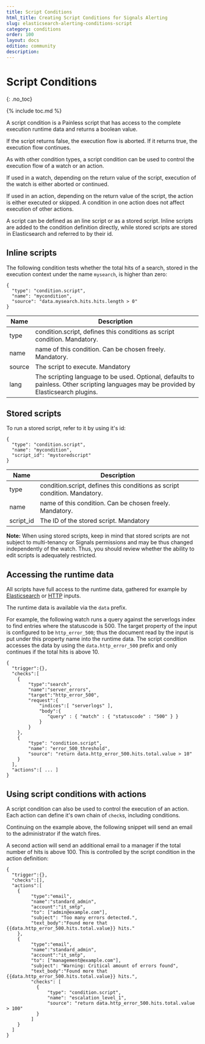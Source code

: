 ```yaml
---
title: Script Conditions
html_title: Creating Script Conditions for Signals Alerting
slug: elasticsearch-alerting-conditions-script
category: conditions
order: 100
layout: docs
edition: community
description: 
---
```


<!--- Copyright 2019 floragunn GmbH -->

# Script Conditions
{: .no_toc}

{% include toc.md %}

A script condition is a Painless script that has access to the complete execution runtime data and returns a boolean value.

If the script returns false, the execution flow is aborted. If it returns true, the execution flow continues.

As with other condition types, a script condition can be used to control the execution flow of a watch or an action.

If used in a watch, depending on the return value of the script, execution of the watch  is either aborted or continued.

If used in an action,  depending on the return value of the script, the action is either executed or skipped. A condition in one action does not affect execution of other actions.

A script can be defined as an line script or as a stored script. Inline scripts are added to the condition definition directly, while stored scripts are stored in Elasticsearch and referred to by their id.

## Inline scripts

The following condition tests whether the total hits of a search, stored in the execution context under the name `mysearch`, is higher than zero: 

```
{
  "type": "condition.script",
  "name": "mycondition",
  "source": "data.mysearch.hits.hits.length > 0"
}
```

| Name | Description |
|---|---|
| type | condition.script, defines this conditions as script condition. Mandatory. |
| name | name of this condition. Can be chosen freely. Mandatory. |
| source | The script to execute. Mandatory |
| lang | The scripting language to be used. Optional, defaults to painless. Other scripting languages may be provided by Elasticsearch plugins. |

## Stored scripts

To run a stored script, refer to it by using it's id:

```
{
  "type": "condition.script",
  "name": "mycondition",
  "script_id": "mystoredscript"
}
```

| Name | Description |
|---|---|
| type | condition.script, defines this conditions as script condition. Mandatory. |
| name | name of this condition. Can be chosen freely. Mandatory. |
| script_id | The ID of the stored script. Mandatory |

**Note:** When using stored scripts, keep in mind that stored scripts are not subject to multi-tenancy or Signals permissions and may be thus changed independently of the watch. Thus, you should review whether the ability to edit scripts is adequately restricted.

## Accessing the runtime data

All scripts have full access to the runtime data, gathered for example by [Elasticsearch](inputs_elasticsearch.md) or [HTTP](inputs_http.md) inputs.

The runtime data is available via the `data` prefix.

For example, the following watch runs a query against the serverlogs index to find entries where the statuscode is 500. The target property of the input is configured to be `http_error_500`; thus the document read by the input is put under this property name into the runtime data. The script condition accesses the data by using the  `data.http_error_500` prefix and only continues if the total hits is above 10.

```
{ 
  "trigger":{},
  "checks":[
    {
        "type":"search",
        "name":"server_errors",
        "target":"http_error_500",
        "request":{
            "indices":[ "serverlogs" ],
            "body":{
               "query" : { "match" : { "statuscode" : "500" } }
            }
        }
    },
    {
        "type": "condition.script",
        "name": "error_500_threshold",
        "source": "return data.http_error_500.hits.total.value > 10"
    }
  ],
  "actions":[ ... ]
}
```

## Using script conditions with actions

A script condition can also be used to control the execution of an action. Each action can define it's own chain of `check`s, including conditions. 

Continuing on the example above, the following snippet will send an email to the administrator if the watch fires. 

A second action will send an additional email to a manager if the total number of hits is above 100. This is controlled by the script condition in the action definition:

```
{ 
  "trigger":{},
  "checks":[],
  "actions":[ 
    {
         "type":"email",
         "name":"standard_admin",
         "account":"it_smtp",
         "to": ["admin@example.com"],
         "subject": "Too many errors detected.",
         "text_body":"Found more that {{data.http_error_500.hits.total.value}} hits."
    },
    {
         "type":"email",
         "name":"standard_admin",
         "account":"it_smtp",
         "to": ["management@example.com"],
         "subject": "Warning: Critical amount of errors found",
         "text_body":"Found more that {{data.http_error_500.hits.total.value}} hits.",
         "checks": [
           {
               "type": "condition.script",
               "name": "escalation_level_1",
               "source": "return data.http_error_500.hits.total.value > 100"
           }
         ]
    }    
  ]
}
```